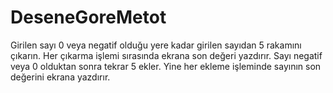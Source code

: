# DeseneGoreMetot
Girilen sayı 0 veya negatif olduğu yere kadar girilen sayıdan 5 rakamını çıkarın. Her çıkarma işlemi sırasında ekrana son değeri yazdırır.
Sayı negatif veya 0 olduktan sonra tekrar 5 ekler. Yine her ekleme işleminde sayının son değerini ekrana yazdırır.

